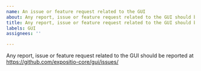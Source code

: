 ```yaml
---
name: An issue or feature request related to the GUI
about: Any report, issue or feature request related to the GUI should be reported at https://github.com/expositio-core/gui/issues/
title: Any report, issue or feature request related to the GUI should be reported at https://github.com/expositio-core/gui/issues/
labels: GUI
assignees: ''

---
```


Any report, issue or feature request related to the GUI should be reported at
https://github.com/expositio-core/gui/issues/
